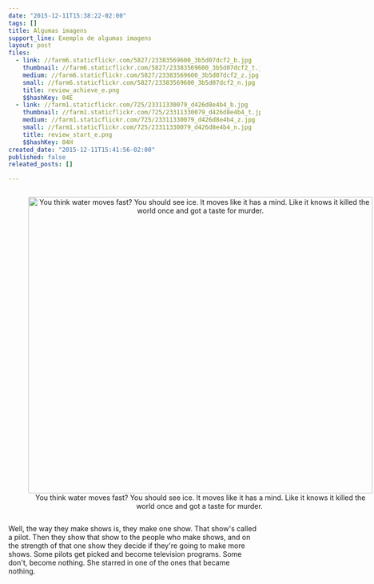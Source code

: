 ```yaml
---
date: "2015-12-11T15:38:22-02:00"
tags: []
title: Algumas imagens
support_line: Exemplo de algumas imagens
layout: post
files:
  - link: //farm6.staticflickr.com/5827/23383569600_3b5d07dcf2_b.jpg
    thumbnail: //farm6.staticflickr.com/5827/23383569600_3b5d07dcf2_t.jpg
    medium: //farm6.staticflickr.com/5827/23383569600_3b5d07dcf2_z.jpg
    small: //farm6.staticflickr.com/5827/23383569600_3b5d07dcf2_n.jpg
    title: review_achieve_e.png
    $$hashKey: 04E
  - link: //farm1.staticflickr.com/725/23311330079_d426d8e4b4_b.jpg
    thumbnail: //farm1.staticflickr.com/725/23311330079_d426d8e4b4_t.jpg
    medium: //farm1.staticflickr.com/725/23311330079_d426d8e4b4_z.jpg
    small: //farm1.staticflickr.com/725/23311330079_d426d8e4b4_n.jpg
    title: review_start_e.png
    $$hashKey: 04H
created_date: "2015-12-11T15:41:56-02:00"
published: false
releated_posts: []

---
```

<div style="text-align:center">
<figure class="image" style="display:inline-block"><img alt="You think water moves fast? You should see ice. It moves like it has a mind. Like it knows it killed the world once and got a taste for murder. " height="593" src="//farm6.staticflickr.com/5827/23383569600_3b5d07dcf2_b.jpg" width="689" />
<figcaption>You think water moves fast? You should see ice. It moves like it has a mind. Like it knows it killed the world once and got a taste for murder.&nbsp;</figcaption>
</figure>
</div>

<p>Well, the way they make shows is, they make one show. That show&#39;s called a pilot. Then they show that show to the people who make shows, and on the strength of that one show they decide if they&#39;re going to make more shows. Some pilots get picked and become television programs. Some don&#39;t, become nothing. She starred in one of the ones that became nothing.&nbsp;</p>
